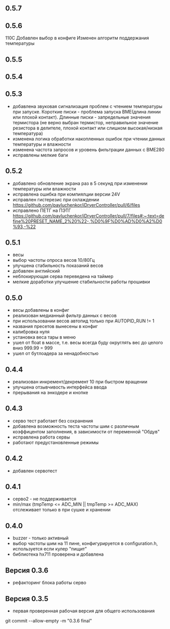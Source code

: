 
## 0.5.7


## 0.5.6
110C Добавлен выбор в конфиге
Изменен алгоритм поддержания температуры

## 0.5.5

## 0.5.4

## 0.5.3
- добавлена звуковая сигнализация проблем с чтением температуры при запуске. Короткие писки - проблема запуска BME(длина линии или плохой контакт). Длинные писки - запредельные значения термистора (не верно выбран термистор, неправильное значение резистора в делителе, плохой контакт или слишком высокая/низкая температура)
- изменена логика обработки накопленных ошибок при чтении данных температуры и влажности
- изменена частота запросов и уровень фильтрации данных с BME280
- исправлены мелкие баги

## 0.5.2
- добавлено обновление экрана раз в 5 секунд при изменении температуры или влажности
- исправлена ошибка при компиялции версии 24V
- исправлен гистерезис при охлаждении https://github.com/pavluchenkor/iDryerController/pull/6/files
- исправлено ПЕТГ на ПЭТГ https://github.com/pavluchenkor/iDryerController/pull/7/files#:~:text=define%20PRESET_NAME_2%20%22-,%D0%9F%D0%AD%D0%A2%D0%93,-%22
  
## 0.5.1
- весы
- выбор частоты опроса весов 10/80Гц
- улучшена стабильность показаний весов
- добавлен английский
- неблокирующая серва переведена на таймер
- мелкие доработки улучшение стабильности работы прошивки

## 0.5.0
- весы добавлены в конфиг
- реализован медианный фильтр данных с весов
- при использовании весов автопид только при AUTOPID_RUN != 1
- названия пресетов вынесены в конфиг
- калибровка нуля
- установка веса тары в меню
- ушел от float в массе, т.е. весы всегда буду округлять вес до целого вниз 999.99 = 999
- ушел от бутлоадера за ненадобностью

## 0.4.4
- реализован инкремент/декремент 10 при быстром вращении
- улучшена отзывчивость интерфейса ввода
- прерывания на энкодере и кнопке

## 0.4.3
- серво тест работает без сохранения
- добавлена возможность теста частоты шим с различным коэффицентом заполнения, в зависимости от переменной "Обдув"
- исправлена работа сервы
- работают предустановленные режимы

## 0.4.2
- добавлен сервотест
  
## 0.4.1
- серво2 - не поддерживается 
- min/max (tmpTemp <= ADC_MIN || tmpTemp >= ADC_MAX) отслеживает только в при сушке и хранении 

## 0.4.0
- buzzer - только активный
- выбор частоты шим на 11 пине, конфигурируется в configuration.h, используется если кулер "пищит"
- библиотека hx711 проверена и добавлена

## Версия 0.3.6
- рефакторинг блока работы серво

## Версия 0.3.5
- первая проверенная рабочая версия для общего использования

git commit --allow-empty -m "0.3.6 final"